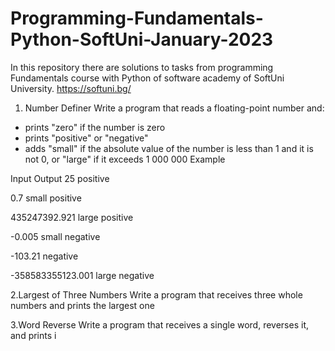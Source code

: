 # Programming-Fundamentals-Python-SoftUni-January-2023
In this repository there are solutions to tasks from programming Fundamentals course with Python of software academy of SoftUni University.
https://softuni.bg/

1. Number Definer
Write a program that reads a floating-point number and:
- prints "zero" if the number is zero
- prints "positive" or "negative"
- adds "small" if the absolute value of the number is less than 1 and it is not 0, or "large" if it exceeds 1 000 000
Example

Input              Output
25                 positive

0.7                small positive

435247392.921      large positive

-0.005             small negative

-103.21            negative

-358583355123.001  large negative

2.Largest of Three Numbers
Write a program that receives three whole numbers and prints the largest one

3.Word Reverse
Write a program that receives a single word, reverses it, and prints i